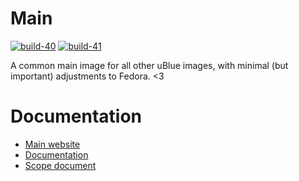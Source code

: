 # Main

[![build-40](https://github.com/ublue-os/main/actions/workflows/build-40.yml/badge.svg)](https://github.com/ublue-os/main/actions/workflows/build-40.yml)
[![build-41](https://github.com/ublue-os/main/actions/workflows/build-41.yml/badge.svg)](https://github.com/ublue-os/main/actions/workflows/build-41.yml)

A common main image for all other uBlue images, with minimal (but important) adjustments to Fedora. <3

# Documentation

- [Main website](https://universal-blue.org)
- [Documentation](https://universal-blue.org/documentation.html)
- [Scope document](https://universal-blue.org/mission.html)
